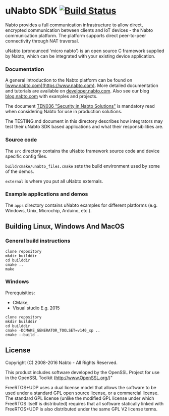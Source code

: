 # uNabto SDK [![Build Status](https://travis-ci.org/nabto/unabto.svg?branch=master)](https://travis-ci.org/nabto/unabto)

Nabto provides a full communication infrastructure to allow direct, encrypted communication between clients and IoT devices - the Nabto  communication platform. The platform supports direct peer-to-peer connectivity through NAT traversal.

uNabto (pronounced 'micro nabto') is an open source C framework supplied by Nabto, which can be integrated with your existing device application.

### Documentation

A general introduction to the Nabto platform can be found on [www.nabto.com](https://www.nabto.com). More detailed documentation and tutorials are available on [developer.nabto.com](https://developer.nabto.com). Also see our blog [blog.nabto.com](https://blog.nabto.com) with examples and projects.

The document [TEN036 "Security in Nabto Solutions"](https://www.nabto.com/downloads/docs/TEN036%20Security%20in%20Nabto%20Solutions.pdf) is mandatory read when considering Nabto for use in production solutions.

The TESTING.md document in this directory describes how integrators may test their uNabto SDK based applications and what their responsibilities are.

### Source code

The `src` directory contains the uNabto framework source code and device specific config files.

`build/cmake/unabto_files.cmake` sets the build environment used by some of the demos.

`external` is where you put all uNabto externals.

### Example applications and demos

The `apps` directory contains uNabto examples for different platforms (e.g. Windows, Unix, Microchip, Arduino, etc.).

## Building Linux, Windows And MacOS

### General build instructions

```
clone repository
mkdir builddir
cd builddir
cmake ..
make
```

### Windows

Prerequisities:
  * CMake,
  * Visual studio E.g. 2015

```
clone repository
mkdir builddir
cd builddir
cmake -DCMAKE_GENERATOR_TOOLSET=v140_xp ..
cmake --build .
```

## License

Copyright (C) 2008-2016 Nabto - All Rights Reserved.

This product includes software developed by the OpenSSL Project for use in the OpenSSL Toolkit (http://www.OpenSSL.org/)"

FreeRTOS+UDP uses a dual license model that allows the software to be used under a standard GPL open source license, or a commercial license. The standard GPL license (unlike the modified GPL license under which FreeRTOS itself is distributed) requires that all software statically linked with FreeRTOS+UDP is also distributed under the same GPL V2 license terms.  
